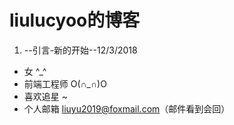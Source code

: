# liulucyoo的博客 #
1. --引言-新的开始--12/3/2018
- 女 ^_^
- 前端工程师  O(∩_∩)O
- 喜欢追星 ~
- 个人邮箱 liuyu2019@foxmail.com（邮件看到会回）
